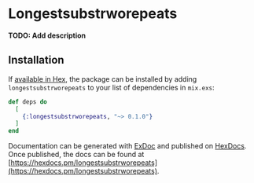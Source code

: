 # Longestsubstrworepeats

**TODO: Add description**

## Installation

If [available in Hex](https://hex.pm/docs/publish), the package can be installed
by adding `longestsubstrworepeats` to your list of dependencies in `mix.exs`:

```elixir
def deps do
  [
    {:longestsubstrworepeats, "~> 0.1.0"}
  ]
end
```

Documentation can be generated with [ExDoc](https://github.com/elixir-lang/ex_doc)
and published on [HexDocs](https://hexdocs.pm). Once published, the docs can
be found at [https://hexdocs.pm/longestsubstrworepeats](https://hexdocs.pm/longestsubstrworepeats).

